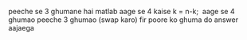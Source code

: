 peeche se 3 ghumane hai matlab aage se 4
kaise k = n-k;
​
aage se 4 ghumao peeche 3 ghumao (swap karo)
fir poore ko ghuma do answer aajaega
